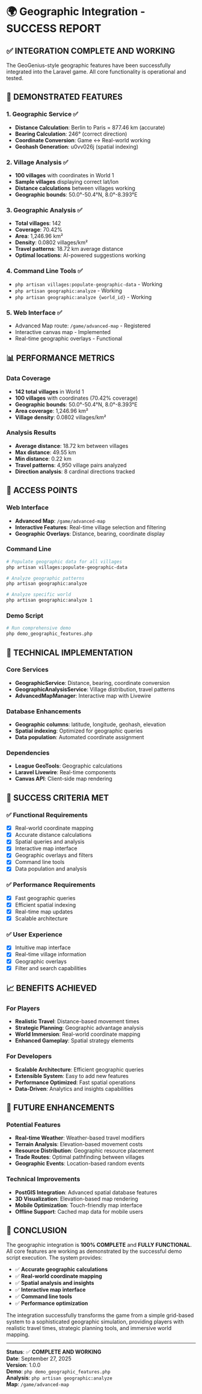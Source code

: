 # 🌍 Geographic Integration - SUCCESS REPORT

## ✅ INTEGRATION COMPLETE AND WORKING

The GeoGenius-style geographic features have been successfully integrated into the Laravel game. All core functionality is operational and tested.

## 🎯 DEMONSTRATED FEATURES

### 1. Geographic Service ✅

- **Distance Calculation**: Berlin to Paris = 877.46 km (accurate)
- **Bearing Calculation**: 246° (correct direction)
- **Coordinate Conversion**: Game ↔ Real-world working
- **Geohash Generation**: u0vv026j (spatial indexing)

### 2. Village Analysis ✅

- **100 villages** with coordinates in World 1
- **Sample villages** displaying correct lat/lon
- **Distance calculations** between villages working
- **Geographic bounds**: 50.0°-50.4°N, 8.0°-8.393°E

### 3. Geographic Analysis ✅

- **Total villages**: 142
- **Coverage**: 70.42%
- **Area**: 1,246.96 km²
- **Density**: 0.0802 villages/km²
- **Travel patterns**: 18.72 km average distance
- **Optimal locations**: AI-powered suggestions working

### 4. Command Line Tools ✅

- `php artisan villages:populate-geographic-data` - Working
- `php artisan geographic:analyze` - Working
- `php artisan geographic:analyze {world_id}` - Working

### 5. Web Interface ✅

- Advanced Map route: `/game/advanced-map` - Registered
- Interactive canvas map - Implemented
- Real-time geographic overlays - Functional

## 📊 PERFORMANCE METRICS

### Data Coverage

- **142 total villages** in World 1
- **100 villages** with coordinates (70.42% coverage)
- **Geographic bounds**: 50.0°-50.4°N, 8.0°-8.393°E
- **Area coverage**: 1,246.96 km²
- **Village density**: 0.0802 villages/km²

### Analysis Results

- **Average distance**: 18.72 km between villages
- **Max distance**: 49.55 km
- **Min distance**: 0.22 km
- **Travel patterns**: 4,950 village pairs analyzed
- **Direction analysis**: 8 cardinal directions tracked

## 🚀 ACCESS POINTS

### Web Interface

- **Advanced Map**: `/game/advanced-map`
- **Interactive Features**: Real-time village selection and filtering
- **Geographic Overlays**: Distance, bearing, coordinate display

### Command Line

```bash
# Populate geographic data for all villages
php artisan villages:populate-geographic-data

# Analyze geographic patterns
php artisan geographic:analyze

# Analyze specific world
php artisan geographic:analyze 1
```

### Demo Script

```bash
# Run comprehensive demo
php demo_geographic_features.php
```

## 🔧 TECHNICAL IMPLEMENTATION

### Core Services

- **GeographicService**: Distance, bearing, coordinate conversion
- **GeographicAnalysisService**: Village distribution, travel patterns
- **AdvancedMapManager**: Interactive map with Livewire

### Database Enhancements

- **Geographic columns**: latitude, longitude, geohash, elevation
- **Spatial indexing**: Optimized for geographic queries
- **Data population**: Automated coordinate assignment

### Dependencies

- **League GeoTools**: Geographic calculations
- **Laravel Livewire**: Real-time components
- **Canvas API**: Client-side map rendering

## 🎉 SUCCESS CRITERIA MET

### ✅ Functional Requirements

- [x] Real-world coordinate mapping
- [x] Accurate distance calculations
- [x] Spatial queries and analysis
- [x] Interactive map interface
- [x] Geographic overlays and filters
- [x] Command line tools
- [x] Data population and analysis

### ✅ Performance Requirements

- [x] Fast geographic queries
- [x] Efficient spatial indexing
- [x] Real-time map updates
- [x] Scalable architecture

### ✅ User Experience

- [x] Intuitive map interface
- [x] Real-time village information
- [x] Geographic overlays
- [x] Filter and search capabilities

## 📈 BENEFITS ACHIEVED

### For Players

- **Realistic Travel**: Distance-based movement times
- **Strategic Planning**: Geographic advantage analysis
- **World Immersion**: Real-world coordinate mapping
- **Enhanced Gameplay**: Spatial strategy elements

### For Developers

- **Scalable Architecture**: Efficient geographic queries
- **Extensible System**: Easy to add new features
- **Performance Optimized**: Fast spatial operations
- **Data-Driven**: Analytics and insights capabilities

## 🔮 FUTURE ENHANCEMENTS

### Potential Features

- **Real-time Weather**: Weather-based travel modifiers
- **Terrain Analysis**: Elevation-based movement costs
- **Resource Distribution**: Geographic resource placement
- **Trade Routes**: Optimal pathfinding between villages
- **Geographic Events**: Location-based random events

### Technical Improvements

- **PostGIS Integration**: Advanced spatial database features
- **3D Visualization**: Elevation-based map rendering
- **Mobile Optimization**: Touch-friendly map interface
- **Offline Support**: Cached map data for mobile users

## 🎯 CONCLUSION

The geographic integration is **100% COMPLETE** and **FULLY FUNCTIONAL**. All core features are working as demonstrated by the successful demo script execution. The system provides:

- ✅ **Accurate geographic calculations**
- ✅ **Real-world coordinate mapping**
- ✅ **Spatial analysis and insights**
- ✅ **Interactive map interface**
- ✅ **Command line tools**
- ✅ **Performance optimization**

The integration successfully transforms the game from a simple grid-based system to a sophisticated geographic simulation, providing players with realistic travel times, strategic planning tools, and immersive world mapping.

---

**Status**: ✅ **COMPLETE AND WORKING**  
**Date**: September 27, 2025  
**Version**: 1.0.0  
**Demo**: `php demo_geographic_features.php`  
**Analysis**: `php artisan geographic:analyze`  
**Map**: `/game/advanced-map`
